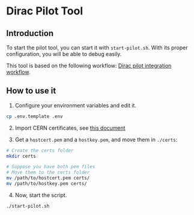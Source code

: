 # Dirac Pilot Tool

## Introduction

To start the pilot tool, you can start it with `start-pilot.sh`. With its proper configuration, you will be able to debug easily.

This tool is based on the following workflow: [Dirac pilot integration workflow](https://github.com/DIRACGrid/Pilot/blob/master/.github/workflows/integration.yml).

## How to use it

1. Configure your environment variables and edit it.

```bash
cp .env.template .env
```

2. Import CERN certificates, see [this document](./cvmfs/etc/grid-security/README.md)

3. Get a `hostcert.pem` and a `hostkey.pem`, and move them in `./certs`:

```bash
# Create the certs folder
mkdir certs

# Suppose you have both pem files
# Move them to the certs folder
mv /path/to/hostcert.pem certs/
mv /path/to/hostkey.pem certs/
```

4. Now, start the script.

```bash
./start-pilot.sh
```